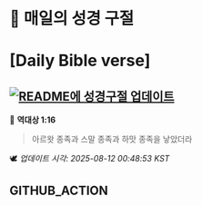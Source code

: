 # 🙏 매일의 성경 구절
# [Daily Bible verse]
## [![README에 성경구절 업데이트](https://github.com/DONGSUKA/first_test/actions/workflows/update-readme-bible.yml/badge.svg)](https://github.com/DONGSUKA/first_test/actions/workflows/update-readme-bible.yml)
<!-- START_BIBLE_VERSE -->
📖 **역대상 1:16**
> 아르왓 종족과 스말 종족과 하맛 종족을 낳았더라

🕊️ _업데이트 시각: 2025-08-12 00:48:53 KST_
  <!-- END_BIBLE_VERSE -->
## GITHUB_ACTION
